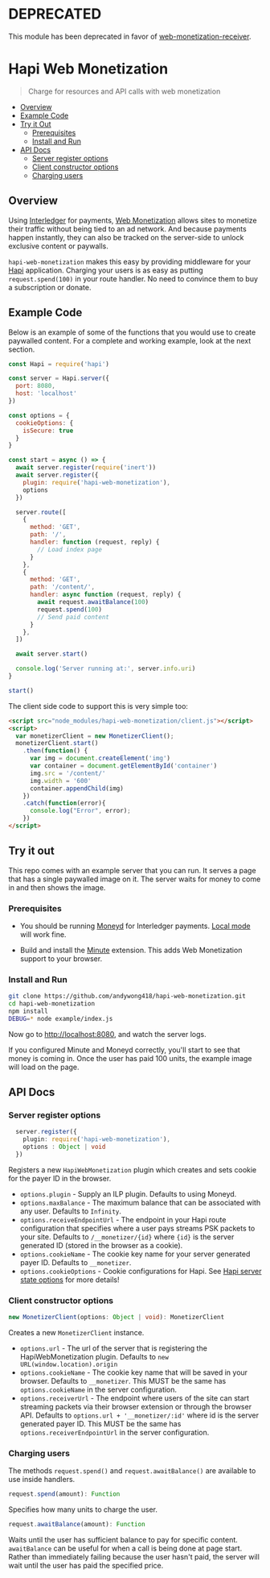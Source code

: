 # DEPRECATED
This module has been deprecated in favor of [web-monetization-receiver](https://github.com/interledgerjs/web-monetization-receiver).

# Hapi Web Monetization
> Charge for resources and API calls with web monetization

- [Overview](#overview)
- [Example Code](#example-code)
- [Try it Out](#try-it-out)
  - [Prerequisites](#prerequisites)
  - [Install and Run](#install-and-run)
- [API Docs](#api-docs)
  - [Server register options](#server-register-options)
  - [Client constructor options](#client-constructor-options)
  - [Charging users](#charging-users)

## Overview

Using [Interledger](https://interledger.org) for payments, [Web
Monetization](https://github.com/interledger/rfcs/blob/master/0028-web-monetization/0028-web-monetization.md#web-monetization)
allows sites to monetize their traffic without being tied to an ad network. And
because payments happen instantly, they can also be tracked on the server-side
to unlock exclusive content or paywalls.

`hapi-web-monetization` makes this easy by providing middleware for your
[Hapi](https://hapijs.com/) application. Charging your users is as easy as putting
`request.spend(100)` in your route handler. No need to convince them to
buy a subscription or donate.

## Example Code

Below is an example of some of the functions that you would use to create
paywalled content. For a complete and working example, look at the next
section.

```js
const Hapi = require('hapi')

const server = Hapi.server({
  port: 8080,
  host: 'localhost'
})

const options = {
  cookieOptions: {
    isSecure: true
  }
}

const start = async () => {
  await server.register(require('inert'))
  await server.register({
    plugin: require('hapi-web-monetization'),
    options
  })

  server.route([
    {
      method: 'GET',
      path: '/',
      handler: function (request, reply) {
        // Load index page
      }
    },
    {
      method: 'GET',
      path: '/content/',
      handler: async function (request, reply) {
        await request.awaitBalance(100)
        request.spend(100)
        // Send paid content
      }
    },
  ])

  await server.start()

  console.log('Server running at:', server.info.uri)
}

start()

```

The client side code to support this is very simple too:

```html
<script src="node_modules/hapi-web-monetization/client.js"></script>
<script>
  var monetizerClient = new MonetizerClient();
  monetizerClient.start()
    .then(function() {
      var img = document.createElement('img')
      var container = document.getElementById('container')
      img.src = '/content/'
      img.width = '600'
      container.appendChild(img)
    })
    .catch(function(error){
      console.log("Error", error);
    })
</script>
```

## Try it out

This repo comes with an example server that you can run. It serves a page that has a single paywalled image on it.
The server waits for money to come in and then shows the image.

### Prerequisites

- You should be running [Moneyd](https://github.com/interledgerjs/moneyd-xrp)
  for Interledger payments. [Local
  mode](https://github.com/interledgerjs/moneyd-xrp#local-test-network) will work
  fine.

- Build and install the [Minute](https://github.com/sharafian/minute)
  extension. This adds Web Monetization support to your browser.

### Install and Run

```sh
git clone https://github.com/andywong418/hapi-web-monetization.git
cd hapi-web-monetization
npm install
DEBUG=* node example/index.js
```

Now go to [http://localhost:8080](http://localhost:8080), and watch the server
logs.

If you configured Minute and Moneyd correctly, you'll start to see that money
is coming in. Once the user has paid 100 units, the example image will load on
the page.

## API Docs
### Server register options

```ts
  server.register({
    plugin: require('hapi-web-monetization'),
    options : Object | void
  })
```

Registers a new `HapiWebMonetization` plugin which creates and sets cookie for the payer ID in the browser.
- `options.plugin` - Supply an ILP plugin. Defaults to using Moneyd.
- `options.maxBalance` - The maximum balance that can be associated with any user. Defaults to `Infinity`.
- `options.receiveEndpointUrl` - The endpoint in your Hapi route configuration that specifies where a user pays streams PSK packets to your site. Defaults to `/__monetizer/{id}` where `{id}` is the server generated ID (stored in the browser as a cookie).
- `options.cookieName` - The cookie key name for your server generated payer ID. Defaults to `__monetizer`.
- `options.cookieOptions` - Cookie configurations for Hapi. See [Hapi server state options](https://hapijs.com/api#-serverstatename-options) for more details!

### Client constructor options

```ts
new MonetizerClient(options: Object | void): MonetizerClient
```
Creates a new `MonetizerClient` instance.

- `options.url` - The url of the server that is registering the HapiWebMonetization plugin. Defaults to `new URL(window.location).origin`
- `options.cookieName` - The cookie key name that will be saved in your browser. Defaults to `__monetizer`. This MUST be the same has `options.cookieName` in the server configuration.
- `options.receiverUrl` - The endpoint where users of the site can start streaming packets via their browser extension or through the browser API. Defaults to `options.url + '__monetizer/:id'` where id is the server generated payer ID. This MUST be the same has `options.receiverEndpointUrl` in the server configuration.

### Charging users

The methods `request.spend()` and `request.awaitBalance()` are available to use inside handlers.

```ts
request.spend(amount): Function
```
Specifies how many units to charge the user.

```ts
request.awaitBalance(amount): Function
```
Waits until the user has sufficient balance to pay for specific content.
`awaitBalance` can be useful for when a call is being done at page start.
Rather than immediately failing because the user hasn't paid, the server will
wait until the user has paid the specified price.
